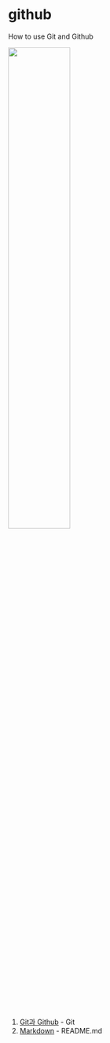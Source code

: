 # github
How to use Git and Github

<img width="50%" src="https://github.com/heerim0223/github/assets/74406700/3b322eda-8250-4259-b287-803926687009"/>

1. [Git과 Github](https://github.com/heerim0223/github/tree/main/Git%20%26%20Github) - Git
2. [Markdown](https://github.com/heerim0223/github/tree/main/MarkDown) - README.md
